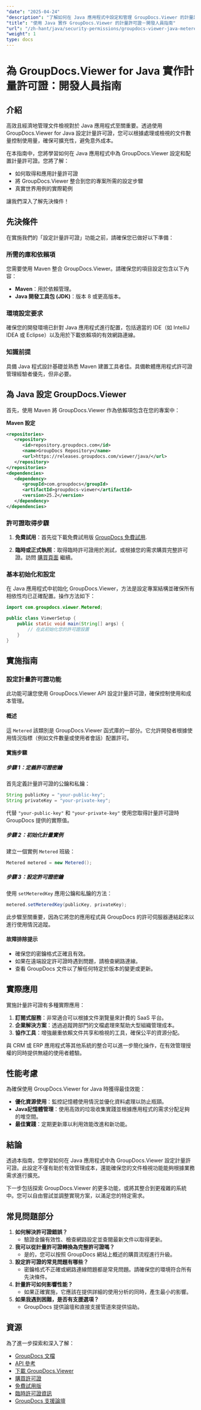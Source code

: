 ```yaml
---
"date": "2025-04-24"
"description": "了解如何在 Java 應用程式中設定和管理 GroupDocs.Viewer 的計量許可證，確保高效查看文件並控製成本。"
"title": "使用 Java 實作 GroupDocs.Viewer 的計量許可證－開發人員指南"
"url": "/zh-hant/java/security-permissions/groupdocs-viewer-java-metered-license-setup-guide/"
"weight": 1
type: docs
---
```

# 為 GroupDocs.Viewer for Java 實作計量許可證：開發人員指南

## 介紹

高效且經濟地管理文件檢視對於 Java 應用程式至關重要。透過使用 GroupDocs.Viewer for Java 設定計量許可證，您可以根據處理或檢視的文件數量控制使用量，確保可擴充性，避免意外成本。

在本指南中，您將學習如何在 Java 應用程式中為 GroupDocs.Viewer 設定和配置計量許可證。您將了解：
- 如何取得和應用計量許可證
- 將 GroupDocs.Viewer 整合到您的專案所需的設定步驟
- 真實世界用例的實際範例

讓我們深入了解先決條件！

## 先決條件

在實施我們的「設定計量許可證」功能之前，請確保您已做好以下準備：

### 所需的庫和依賴項

您需要使用 Maven 整合 GroupDocs.Viewer。請確保您的項目設定包含以下內容：
- **Maven**：用於依賴管理。
- **Java 開發工具包 (JDK)**：版本 8 或更高版本。

### 環境設定要求

確保您的開發環境已針對 Java 應用程式進行配置，包括適當的 IDE（如 IntelliJ IDEA 或 Eclipse）以及用於下載依賴項的有效網路連線。

### 知識前提

具備 Java 程式設計基礎並熟悉 Maven 建置工具者佳。具備軟體應用程式許可證管理經驗者優先，但非必要。

## 為 Java 設定 GroupDocs.Viewer

首先，使用 Maven 將 GroupDocs.Viewer 作為依賴項包含在您的專案中：

**Maven 設定**

```xml
<repositories>
   <repository>
      <id>repository.groupdocs.com</id>
      <name>GroupDocs Repository</name>
      <url>https://releases.groupdocs.com/viewer/java/</url>
   </repository>
</repositories>
<dependencies>
   <dependency>
      <groupId>com.groupdocs</groupId>
      <artifactId>groupdocs-viewer</artifactId>
      <version>25.2</version>
   </dependency>
</dependencies>
```

### 許可證取得步驟

1. **免費試用**：首先從下載免費試用版 [GroupDocs 免費試用](https://releases。groupdocs.com/viewer/java/).

2. **臨時或正式執照**：取得臨時許可證用於測試，或根據您的需求購買完整許可證。訪問 [購買頁面](https://purchase.groupdocs.com/buy) 繼續。

### 基本初始化和設定

在 Java 應用程式中初始化 GroupDocs.Viewer，方法是設定專案結構並確保所有相依性均已正確配置。操作方法如下：

```java
import com.groupdocs.viewer.Metered;

public class ViewerSetup {
    public static void main(String[] args) {
        // 在此初始化您的許可證設置
    }
}
```

## 實施指南

### 設定計量許可證功能

此功能可讓您使用 GroupDocs.Viewer API 設定計量許可證，確保控制使用和成本管理。

#### 概述

這 `Metered` 該類別是 GroupDocs.Viewer 函式庫的一部分。它允許開發者根據使用情況指標（例如文件數量或使用者會話）配置許可。

#### 實施步驟

##### 步驟 1：定義許可證密鑰

首先定義計量許可證的公鑰和私鑰：

```java
String publicKey = "your-public-key";
String privateKey = "your-private-key";
```

代替 `"your-public-key"` 和 `"your-private-key"` 使用您取得計量許可證時 GroupDocs 提供的實際值。

##### 步驟 2：初始化計量實例

建立一個實例 `Metered` 班級：

```java
Metered metered = new Metered();
```

##### 步驟 3：設定許可證密鑰

使用 `setMeteredKey` 應用公鑰和私鑰的方法：

```java
metered.setMeteredKey(publicKey, privateKey);
```

此步驟至關重要，因為它將您的應用程式與 GroupDocs 的許可伺服器連結起來以進行使用情況追蹤。

#### 故障排除提示

- 確保您的密鑰格式正確且有效。
- 如果在遠端設定許可證時遇到問題，請檢查網路連線。
- 查看 GroupDocs 文件以了解任何特定於版本的變更或更新。

## 實際應用

實施計量許可證有多種實際應用：

1. **訂閱式服務**：非常適合可以根據文件瀏覽量來計費的 SaaS 平台。
2. **企業解決方案**：透過追蹤跨部門的文檔處理來幫助大型組織管理成本。
3. **協作工具**：增強嚴重依賴文件共享和檢視的工具，確保公平的資源分配。

與 CRM 或 ERP 應用程式等其他系統的整合可以進一步簡化操作，在有效管理授權的同時提供無縫的使用者體驗。

## 性能考慮

為確保使用 GroupDocs.Viewer for Java 時獲得最佳效能：
- **優化資源使用**：監控記憶體使用情況並優化資料處理以防止瓶頸。
- **Java記憶體管理**：使用高效的垃圾收集實踐並根據應用程式的需求分配足夠的堆空間。
- **最佳實踐**：定期更新庫以利用效能改進和新功能。

## 結論

透過本指南，您學習如何在 Java 應用程式中為 GroupDocs.Viewer 設定計量許可證。此設定不僅有助於有效管理成本，還能確保您的文件檢視功能能夠根據業務需求進行擴充。

下一步包括探索 GroupDocs.Viewer 的更多功能，或將其整合到更複雜的系統中。您可以自由嘗試並調整實現方案，以滿足您的特定需求。

## 常見問題部分

1. **如何解決許可證錯誤？**
   - 驗證金鑰有效性、檢查網路設定並查閱最新文件以取得更新。
2. **我可以從計量許可證轉換為完整許可證嗎？**
   - 是的，您可以按照 GroupDocs 網站上概述的購買流程進行升級。
3. **設定許可證的常見問題有哪些？**
   - 密鑰格式不正確或網路連線問題都是常見問題。請確保您的環境符合所有先決條件。
4. **計量許可如何影響性能？**
   - 如果正確實施，它應該在提供詳細的使用分析的同時，產生最小的影響。
5. **如果我遇到困難，是否有支援選項？**
   - GroupDocs 提供論壇和直接支援管道來提供協助。

## 資源

為了進一步探索和深入了解：
- [GroupDocs 文檔](https://docs.groupdocs.com/viewer/java/)
- [API 參考](https://reference.groupdocs.com/viewer/java/)
- [下載 GroupDocs.Viewer](https://releases.groupdocs.com/viewer/java/)
- [購買許可證](https://purchase.groupdocs.com/buy)
- [免費試用版](https://releases.groupdocs.com/viewer/java/)
- [臨時許可證資訊](https://purchase.groupdocs.com/temporary-license/)
- [GroupDocs 支援論壇](https://forum.groupdocs.com/c/viewer/9)